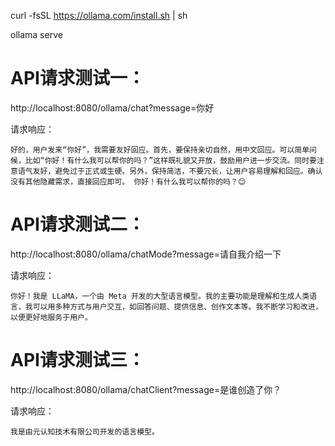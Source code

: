 
curl -fsSL https://ollama.com/install.sh | sh

ollama serve



# API请求测试一：

http://localhost:8080/ollama/chat?message=你好

请求响应：
```text
好的，用户发来“你好”，我需要友好回应。首先，要保持亲切自然，用中文回应。可以简单问候，比如“你好！有什么我可以帮你的吗？”这样既礼貌又开放，鼓励用户进一步交流。同时要注意语气友好，避免过于正式或生硬。另外，保持简洁，不要冗长，让用户容易理解和回应。确认没有其他隐藏需求，直接回应即可。 你好！有什么我可以帮你的吗？😊

```




# API请求测试二：

http://localhost:8080/ollama/chatMode?message=请自我介绍一下

请求响应：
```text
你好！我是 LLaMA，一个由 Meta 开发的大型语言模型。我的主要功能是理解和生成人类语言，我可以用多种方式与用户交互，如回答问题、提供信息、创作文本等。我不断学习和改进，以便更好地服务于用户。
```




# API请求测试三：

http://localhost:8080/ollama/chatClient?message=是谁创造了你？

请求响应：
```text
我是由元认知技术有限公司开发的语言模型。
```
